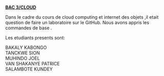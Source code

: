 <b><u>BAC 3/CLOUD</u></b><br/>
 <p>Dans le cadre  du cours de cloud computing et internet des objets ,il etait question de faire un laboratoire sur le GitHub.
Nous avons appris les commandes de base .</p>
<p>Les etudiants presents sont: </p>
BAKALY  KABONGO</br>
TANCKWE SION </br>
MUHINDO JOEL </br>
VAN SHAKANYE PATRICE </br>
SALAMBOTE KUNDEY </br>
 

